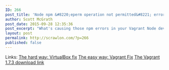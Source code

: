 ```yaml
---
ID: 266
post_title: 'Node npm &#8220;eperm operation not permitted&#8221; errors &#8211; On Windows? NPM may not be the problem&#8230;.'
author: Scott McGrath
post_date: 2015-09-28 12:35:36
post_excerpt: "What's causing those npm errors in your Vagrant Node development box?"
layout: post
permalink: http://scrawlon.com/?p=266
published: false
---
```

Links: [The hard way: VirtualBox fix][1] [The easy way: Vagrant Fix][2] [The Vagrant 1.7.3 download link][3]

 [1]: http://blog.prolificinteractive.com/2015/01/21/getting-vagrant-nodejs-windows-play-well-together/
 [2]: https://github.com/mitchellh/vagrant/issues/1953
 [3]: https://www.vagrantup.com/download-archive/v1.7.3.html